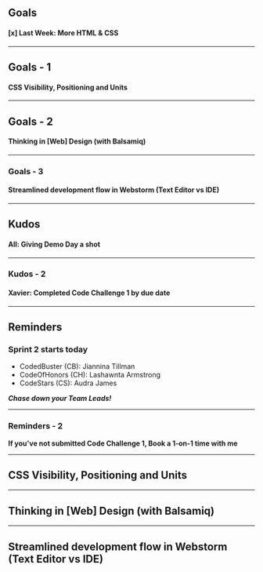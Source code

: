 ## Goals

#### [x] Last Week: More HTML & CSS

----

## Goals - 1
#### CSS Visibility, Positioning and Units

----

## Goals - 2
#### Thinking in [Web] Design (with Balsamiq)

----

### Goals - 3
#### Streamlined development flow in Webstorm (Text Editor vs IDE)

----

## Kudos

#### **All**: Giving Demo Day a shot

---- 

### Kudos - 2 
#### **Xavier**: Completed Code Challenge 1 by due date 

----

## Reminders

### Sprint 2 starts today  
- CodedBuster (CB): Jiannina Tillman
- CodeOfHonors (CH): Lashawnta Armstrong
- CodeStars (CS): Audra James

**_Chase down your Team Leads!_**

----
### Reminders - 2

 **If you've not submitted Code Challenge 1, Book a 1-on-1 time with me**

----

## CSS Visibility, Positioning and Units

----

## Thinking in [Web] Design (with Balsamiq)

----

## Streamlined development flow in Webstorm (Text Editor vs IDE)